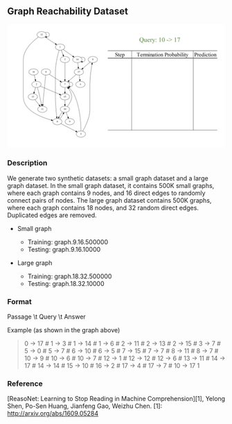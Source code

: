 ## Graph Reachability Dataset ##

<img src="./animation.gif" width="900">

### Description ###
We generate two synthetic datasets: a small graph dataset and a large graph dataset. In the small
graph dataset, it contains 500K small graphs, where each graph contains 9 nodes, and 16 direct edges
to randomly connect pairs of nodes. The large graph dataset contains 500K graphs, where each graph
contains 18 nodes, and 32 random direct edges. Duplicated edges are removed.
- Small graph
  - Training: graph.9.16.500000
  - Testing: graph.9.16.10000
  
- Large graph
  - Training: graph.18.32.500000
  - Testing: graph.18.32.10000

### Format ###

Passage \t Query \t Answer

Example (as shown in the graph above)
> 0 -> 17 # 1 -> 3 # 1 -> 14 # 1 -> 6 # 2 -> 11 # 2 -> 13 # 2 -> 15 # 3 -> 7 # 5 -> 0 # 5 -> 7 # 6 -> 10 # 6 -> 5 # 7 -> 15 # 7 -> 7 # 8 -> 11 # 8 -> 7 # 10 -> 9 # 10 -> 6 # 10 -> 7 # 12 -> 1 # 12 -> 12 # 12 -> 6 # 13 -> 11 # 14 -> 17 # 14 -> 14 # 15 -> 10 # 16 -> 2 # 17 -> 4 # 17 -> 7 # 	10 -> 17	1

### Reference ###

[ReasoNet: Learning to Stop Reading in Machine Comprehension][1], Yelong Shen, Po-Sen Huang, Jianfeng Gao, Weizhu Chen.
[1]: http://arxiv.org/abs/1609.05284



